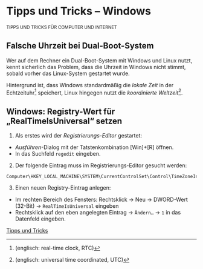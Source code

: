 # Tipps und Tricks – Windows
<small>TIPPS UND TRICKS FÜR COMPUTER UND INTERNET</small>

## Falsche Uhrzeit bei Dual-Boot-System

Wer auf dem Rechner ein Dual-Boot-System mit Windows und Linux nutzt, kennt sicherlich das Problem, dass die Uhrzeit in Windows nicht stimmt, sobald vorher das Linux-System gestartet wurde.

Hintergrund ist, dass Windows standardmäßig die _lokale Zeit_ in der Echtzeituhr[^1]  speichert, Linux hingegen nutzt die _koordinierte Weltzeit_[^2].

[^1]: (englisch: real-time clock, RTC)
[^2]: (englisch: universal time coordinated, UTC)

## Windows: Registry-Wert für „RealTimeIsUniversal“ setzen

1. Als erstes wird der _Registrierungs-Editor_ gestartet:
  * _Ausführen_-Dialog mit der Tatstenkombination [Win]+[R] öffnen.
  * In das Suchfeld `regedit` eingeben.

2. Der folgende Eintrag muss im Registrierungs-Editor gesucht werden:
```
Computer\HKEY_LOCAL_MACHINE\SYSTEM\CurrentControlSet\Control\TimeZoneInformation
```

3. Einen neuen Registry-Eintrag anlegen:
  * Im rechten Bereich des Fensters: Rechtsklick -> Neu -> DWORD-Wert (32-Bit) -> `RealTimeIsUniversal` eingeben
  * Rechtsklick auf den eben angelegten Eintrag -> `Ändern…` -> `1` in das Datenfeld eingeben.

[Tipps und Tricks](https://github.com/KLiNG0NE/Tipps-und-Tricks/)
